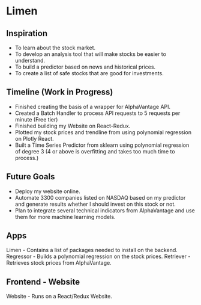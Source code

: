 # Limen
## Inspiration
 - To learn about the stock market.
 - To develop an analysis tool that will make stocks be easier to understand.
 - To build a predictor based on news and historical prices.
 - To create a list of safe stocks that are good for investments.

## Timeline (Work in Progress)
 - Finished creating the basis of a wrapper for AlphaVantage API.
 - Created a Batch Handler to process API requests to 5 requests per minute (Free tier)
 - Finished building my Website on React-Redux.
 - Plotted my stock prices and trendline from using polynomial regression on Plotly React.
 - Built a Time Series Predictor from sklearn using polynomial regression of degree 3 (4 or above is overfitting and takes too much time to process.)

## Future Goals
 - Deploy my website online.
 - Automate 3300 companies listed on NASDAQ based on my predictor and generate results whether I should invest on this stock or not.
 - Plan to integrate several technical indicators from AlphaVantage and use them for more machine learning models.

## Apps
  Limen - Contains a list of packages needed to install on the backend.
  Regressor - Builds a polynomial regression on the stock prices.
  Retriever - Retrieves stock prices from AlphaVantage.

## Frontend - Website
  Website - Runs on a React/Redux Website.
